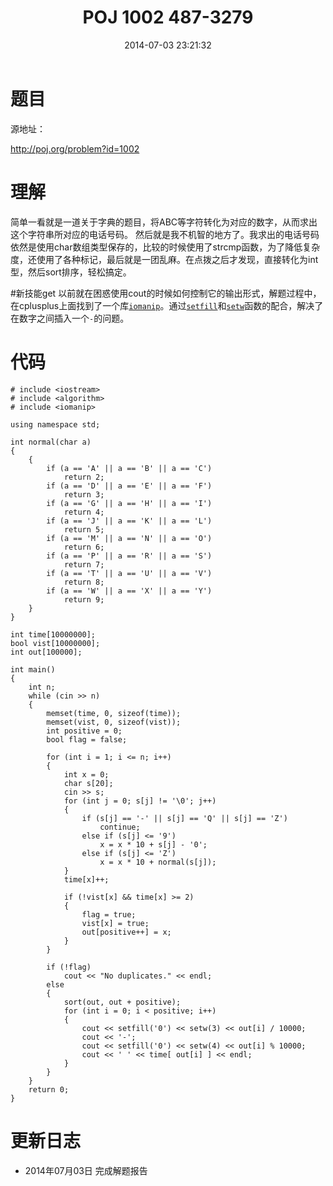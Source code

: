 ﻿---
title: POJ 1002 487-3279
date: 2014-07-03 23:21:32
categories: Exercise
toc: true
---
# 题目
源地址：

http://poj.org/problem?id=1002

# 理解
简单一看就是一道关于字典的题目，将ABC等字符转化为对应的数字，从而求出这个字符串所对应的电话号码。
然后就是我不机智的地方了。我求出的电话号码依然是使用char数组类型保存的，比较的时候使用了strcmp函数，为了降低复杂度，还使用了各种标记，最后就是一团乱麻。在点拨之后才发现，直接转化为int型，然后sort排序，轻松搞定。

<!-- more -->

#新技能get
以前就在困惑使用cout的时候如何控制它的输出形式，解题过程中，在cplusplus上面找到了一个库[`iomanip`](http://www.cplusplus.com/reference/iomanip/)。通过[`setfill`](http://www.cplusplus.com/reference/iomanip/setfill/)和[`setw`](http://www.cplusplus.com/reference/iomanip/setw/)函数的配合，解决了在数字之间插入一个`-`的问题。

# 代码

```
# include <iostream>
# include <algorithm>
# include <iomanip>

using namespace std;

int normal(char a)
{
    {
        if (a == 'A' || a == 'B' || a == 'C')
            return 2;
        if (a == 'D' || a == 'E' || a == 'F')
            return 3;
        if (a == 'G' || a == 'H' || a == 'I')
            return 4;
        if (a == 'J' || a == 'K' || a == 'L')
            return 5;
        if (a == 'M' || a == 'N' || a == 'O')
            return 6;
        if (a == 'P' || a == 'R' || a == 'S')
            return 7;
        if (a == 'T' || a == 'U' || a == 'V')
            return 8;
        if (a == 'W' || a == 'X' || a == 'Y')
            return 9;
    }
}

int time[10000000];
bool vist[10000000];
int out[100000];

int main()
{
    int n;
    while (cin >> n)
    {
        memset(time, 0, sizeof(time));
        memset(vist, 0, sizeof(vist));
        int positive = 0;
        bool flag = false;

        for (int i = 1; i <= n; i++)
        {
            int x = 0;
            char s[20];
            cin >> s;
            for (int j = 0; s[j] != '\0'; j++)
            {
                if (s[j] == '-' || s[j] == 'Q' || s[j] == 'Z')
                    continue;
                else if (s[j] <= '9')
                    x = x * 10 + s[j] - '0';
                else if (s[j] <= 'Z')
                    x = x * 10 + normal(s[j]);
            }
            time[x]++;

            if (!vist[x] && time[x] >= 2)
            {
                flag = true;
                vist[x] = true;
                out[positive++] = x;
            }
        }

        if (!flag)
            cout << "No duplicates." << endl;
        else
        {
            sort(out, out + positive);
            for (int i = 0; i < positive; i++)
            {
                cout << setfill('0') << setw(3) << out[i] / 10000;
                cout << '-';
                cout << setfill('0') << setw(4) << out[i] % 10000;
                cout << ' ' << time[ out[i] ] << endl;
            }
        }
    }
    return 0;
}

```

# 更新日志
- 2014年07月03日 完成解题报告